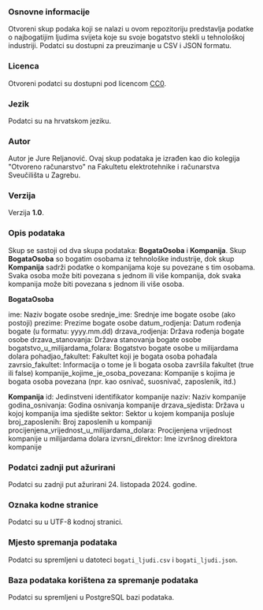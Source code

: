 ### Osnovne informacije

Otvoreni skup podaka koji se nalazi u ovom repozitoriju predstavlja podatke o najbogatijim ljudima svijeta koje su svoje bogatstvo stekli u tehnološkoj industriji. Podatci su dostupni za preuzimanje u CSV i JSON formatu.

### Licenca

Otvoreni podatci su dostupni pod licencom [CC0](https://creativecommons.org/publicdomain/zero/1.0/).

### Jezik

Podatci su na hrvatskom jeziku.

### Autor

Autor je Jure Reljanović. Ovaj skup podataka je izrađen kao dio kolegija "Otvoreno računarstvo" na Fakultetu elektrotehnike i računarstva Sveučilišta u Zagrebu.

### Verzija

Verzija **1.0**.

### Opis podataka

Skup se sastoji od dva skupa podataka: **BogataOsoba** i **Kompanija**. Skup **BogataOsoba** so bogatim osobama iz tehnološke industrije, dok skup **Kompanija** sadrži podatke o kompanijama koje su povezane s tim osobama. Svaka osoba može biti povezana s jednom ili više kompanija, dok svaka kompanija može biti povezana s jednom ili više osoba.

**BogataOsoba**

ime: Naziv bogate osobe
srednje_ime: Srednje ime bogate osobe (ako postoji)
prezime: Prezime bogate osobe
datum_rodjenja: Datum rođenja bogate (u formatu: yyyy.mm.dd)
drzava_rodjenja: Država rođenja bogate osobe
drzava_stanovanja: Država stanovanja bogate osobe
bogatstvo_u_milijardama_folara: Bogatstvo bogate osobe u milijardama dolara
pohadjao_fakultet: Fakultet koji je bogata osoba pohađala
zavrsio_fakultet: Informacija o tome je li bogata osoba završila fakultet (true ili false)
kompanije_kojime_je_osoba_povezana: Kompanije s kojima je bogata osoba povezana (npr. kao osnivač, suosnivač, zaposlenik, itd.)

**Kompanija**
id: Jedinstveni identifikator kompanije
naziv: Naziv kompanije
godina_osnivanja: Godina osnivanja kompanije
drzava_sjedista: Država u kojoj kompanija ima sjedište
sektor: Sektor u kojem kompanija posluje
broj_zaposlenih: Broj zaposlenih u kompaniji
procijenjena_vrijednost_u_milijardama_dolara: Procijenjena vrijednost kompanije u milijardama dolara
izvrsni_direktor: Ime izvršnog direktora kompanije

### Podatci zadnji put ažurirani

Podatci su zadnji put ažurirani 24. listopada 2024. godine.

### Oznaka kodne stranice

Podatci su u UTF-8 kodnoj stranici.

### Mjesto spremanja podataka

Podatci su spremljeni u datoteci `bogati_ljudi.csv` i `bogati_ljudi.json`.

### Baza podataka korištena za spremanje podataka

Podatci su spremljeni u PostgreSQL bazi podataka.
